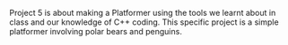 Project 5 is about making a Platformer using the tools we learnt about in class and our knowledge of C++ coding. 
This specific project is a simple platformer involving polar bears and penguins.

